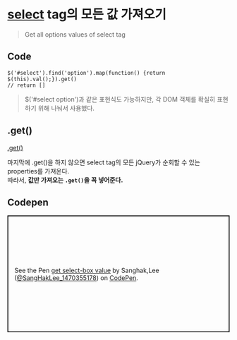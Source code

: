 # [select](https://www.w3schools.com/tags/tag_select.asp) tag의 모든 값 가져오기

> Get all options values of select tag

## Code

```
$('#select').find('option').map(function() {return $(this).val();}).get()
// return []
```

> $('#select option')과 같은 표현식도 가능하지만, 각 DOM 객체를 확실히 표현하기 위해 나눠서 사용했다.

## .get()

[.get()](https://api.jquery.com/get)

마지막에 .get()을 하지 않으면 select tag의 모든 jQuery가 순회할 수 있는 properties를 가져온다.  
따라서, **값만 가져오는 `.get()`을 꼭 넣어준다.**

## Codepen

<p class="codepen" data-height="265" data-theme-id="default" data-default-tab="html,result" data-user="SangHakLee_1470355178" data-slug-hash="oNgRmgr" style="height: 265px; box-sizing: border-box; display: flex; align-items: center; justify-content: center; border: 2px solid; margin: 1em 0; padding: 1em;" data-pen-title="get select-box value">
  <span>See the Pen <a href="https://codepen.io/SangHakLee_1470355178/pen/oNgRmgr">
  get select-box value</a> by Sanghak,Lee (<a href="https://codepen.io/SangHakLee_1470355178">@SangHakLee_1470355178</a>)
  on <a href="https://codepen.io">CodePen</a>.</span>
</p>
<script async src="https://static.codepen.io/assets/embed/ei.js"></script>
